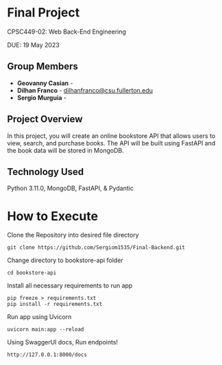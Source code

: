 # Final Project
CPSC449-02: Web Back-End Engineering

DUE: 19 May 2023 

## Group Members

- **Geovanny Casian** -
- **Dilhan Franco** - dilhanfranco@csu.fullerton.edu
- **Sergio Murguia** - 
  
## Project Overview
In this project, you will create an online bookstore API that allows users to view, search, and purchase books. The API will be built using FastAPI and the book data will be stored
in MongoDB.

## Technology Used
Python 3.11.0, MongoDB, FastAPI, & Pydantic

# How to Execute
Clone the Repository into desired file directory
```
git clone https://github.com/Sergiom1535/Final-Backend.git
```
Change directory to bookstore-api folder
```
cd bookstore-api
```
Install all necessary requirements to run app
```
pip freeze > requirements.txt
pip install -r requirements.txt
```
Run app using Uvicorn
```
uvicorn main:app --reload
```
Using SwaggerUI docs, Run endpoints!
```
http://127.0.0.1:8000/docs
```


